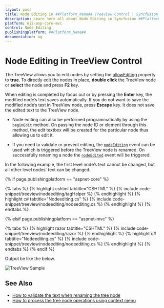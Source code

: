 ```yaml
---
layout: post
title: Node Editing in ##Platform_Name## Treeview Control | Syncfusion
description: Learn here all about Node Editing in Syncfusion ##Platform_Name## Treeview component of Syncfusion Essential JS 2 and more.
platform: ej2-asp-core-mvc
control: Node Editing
publishingplatform: ##Platform_Name##
documentation: ug
---
```



# Node Editing in TreeView Control

The TreeView allows you to edit nodes by setting the [allowEditing](https://help.syncfusion.com/cr/aspnetcore-js2/Syncfusion.EJ2~Syncfusion.EJ2.Navigations.TreeView~AllowEditing.html) property to **true**. To directly edit the nodes in place, **double click** the TreeView node or **select** the node and press **F2** key.

When editing is completed by focus out or by pressing the **Enter** key, the modified node’s text saves automatically. If you do not want to save the modified node’s text in TreeView node, press **Escape** key. It does not save the edited text to the TreeView node.

* Node editing can also be performed programmatically by using the `beginEdit` method. On passing the node ID or element through this method, the edit textbox will be created for the particular node thus allowing us to edit it.

* If you need to validate or prevent editing, the [`nodeEditing`](https://help.syncfusion.com/cr/aspnetcore-js2/Syncfusion.EJ2~Syncfusion.EJ2.Navigations.TreeView~NodeEditing.html) event can be used which is triggered before the TreeView node is renamed. On successfully renaming a node the [`nodeEdited`](https://help.syncfusion.com/cr/aspnetcore-js2/Syncfusion.EJ2~Syncfusion.EJ2.Navigations.TreeView~NodeEdited.html) event will be triggered.

In the following example, the first level node’s text cannot be changed, but all other level nodes' text can be changed.

{% if page.publishingplatform == "aspnet-core" %}

{% tabs %}
{% highlight cshtml tabtitle="CSHTML" %}
{% include code-snippet/treeview/nodeediting/tagHelper %}
{% endhighlight %}
{% highlight c# tabtitle="Nodeediting.cs" %}
{% include code-snippet/treeview/nodeediting/nodeediting.cs %}
{% endhighlight %}
{% endtabs %}

{% elsif page.publishingplatform == "aspnet-mvc" %}

{% tabs %}
{% highlight razor tabtitle="CSHTML" %}
{% include code-snippet/treeview/nodeediting/razor %}
{% endhighlight %}
{% highlight c# tabtitle="Nodeediting.cs" %}
{% include code-snippet/treeview/nodeediting/nodeediting.cs %}
{% endhighlight %}
{% endtabs %}
{% endif %}



Output be like the below.

![TreeView Sample](./images/node-editing.PNG)

## See Also

* [How to validate the text when renaming the tree node](./how-to/validate-the-text-when-renaming-the-tree-node)
* [How to process the tree node operations using context menu](./how-to/process-the-tree-node-operations-using-context-menu)